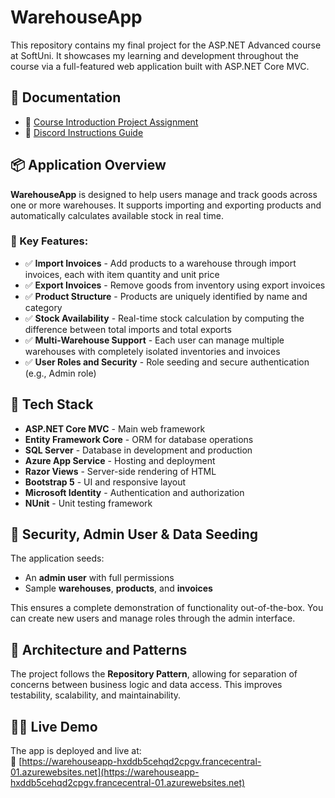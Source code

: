 # WarehouseApp

This repository contains my final project for the ASP.NET Advanced course at SoftUni. It showcases my learning and development throughout the course via a full-featured web application built with ASP.NET Core MVC.

## 📄 Documentation

- 📘 [Course Introduction Project Assignment](./Docs/00.Course-Introduction-Project-Assignment.docx)  
- 💬 [Discord Instructions Guide](./Docs/Discord_Instructions_Guide.docx)

## 📦 Application Overview

**WarehouseApp** is designed to help users manage and track goods across one or more warehouses. It supports importing and exporting products and automatically calculates available stock in real time.

### 🔑 Key Features:

- ✅ **Import Invoices** - Add products to a warehouse through import invoices, each with item quantity and unit price  
- ✅ **Export Invoices** - Remove goods from inventory using export invoices  
- ✅ **Product Structure** - Products are uniquely identified by name and category  
- ✅ **Stock Availability** - Real-time stock calculation by computing the difference between total imports and total exports  
- ✅ **Multi-Warehouse Support** - Each user can manage multiple warehouses with completely isolated inventories and invoices  
- ✅ **User Roles and Security** - Role seeding and secure authentication (e.g., Admin role)

## 🧰 Tech Stack

- **ASP.NET Core MVC** - Main web framework  
- **Entity Framework Core** - ORM for database operations  
- **SQL Server** - Database in development and production  
- **Azure App Service** - Hosting and deployment  
- **Razor Views** - Server-side rendering of HTML  
- **Bootstrap 5** - UI and responsive layout  
- **Microsoft Identity** - Authentication and authorization  
- **NUnit** - Unit testing framework

## 🔐 Security, Admin User & Data Seeding

The application seeds:

- An **admin user** with full permissions  
- Sample **warehouses**, **products**, and **invoices**  

This ensures a complete demonstration of functionality out-of-the-box. You can create new users and manage roles through the admin interface.

## 🧱 Architecture and Patterns

The project follows the **Repository Pattern**, allowing for separation of concerns between business logic and data access. This improves testability, scalability, and maintainability.

## 🚀🌐 Live Demo

The app is deployed and live at:  
🔗 [https://warehouseapp-hxddb5cehqd2cpgv.francecentral-01.azurewebsites.net](https://warehouseapp-hxddb5cehqd2cpgv.francecentral-01.azurewebsites.net)